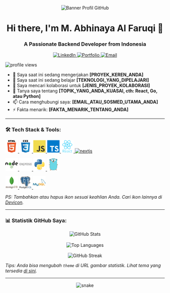 <p align="center">
  <img src="https://path.to/your/cool/banner.png" alt="Banner Profil GitHub" />
</p>

<h1 align="center">Hi there, I'm M. Abhinaya Al Faruqi 👋</h1>
<h3 align="center">A Passionate Backend Developer from Indonesia</h3>

<p align="center">
  <a href="https://linkedin.com/in/[LINK_LINKEDIN_ANDA]" target="_blank">
    <img src="https://img.shields.io/badge/LinkedIn-0077B5?style=for-the-badge&logo=linkedin&logoColor=white" alt="LinkedIn"/>
  </a>
  <a href="https://[LINK_PORTFOLIO_ANDA]" target="_blank">
    <img src="https://img.shields.io/badge/My_Portfolio-000000?style=for-the-badge&logo=ko-fi&logoColor=white" alt="Portfolio"/>
  </a>
  <a href="mailto:[EMAIL_ANDA]">
    <img src="https://img.shields.io/badge/Gmail-D14836?style=for-the-badge&logo=gmail&logoColor=white" alt="Email"/>
  </a>
</p>

<p align="left"> <img src="https://komarev.com/ghpvc/?username=[USERNAME_GITHUB_ANDA]&label=Profile%20views&color=0e75b6&style=flat" alt="profile views" /> </p>

- 🔭 Saya saat ini sedang mengerjakan **[PROYEK_KEREN_ANDA]**
- 🌱 Saya saat ini sedang belajar **[TEKNOLOGI_YANG_DIPELAJARI]**
- 👯 Saya mencari kolaborasi untuk **[JENIS_PROYEK_KOLABORASI]**
- 💬 Tanya saya tentang **[TOPIK_YANG_ANDA_KUASAI, cth: React, Go, atau Python]**
- 📫 Cara menghubungi saya: **[EMAIL_ATAU_SOSMED_UTAMA_ANDA]**
- ⚡ Fakta menarik: **[FAKTA_MENARIK_TENTANG_ANDA]**

---

<h3 align="left">🛠️ Tech Stack & Tools:</h3>
<p align="left">
  <a href="https://www.w3.org/html/" target="_blank" rel="noreferrer"> <img src="https://raw.githubusercontent.com/devicons/devicon/master/icons/html5/html5-original-wordmark.svg" alt="html5" width="40" height="40"/> </a> 
  <a href="https://www.w3schools.com/css/" target="_blank" rel="noreferrer"> <img src="https://raw.githubusercontent.com/devicons/devicon/master/icons/css3/css3-original-wordmark.svg" alt="css3" width="40" height="40"/> </a> 
  <a href="https://developer.mozilla.org/en-US/docs/Web/JavaScript" target="_blank" rel="noreferrer"> <img src="https://raw.githubusercontent.com/devicons/devicon/master/icons/javascript/javascript-original.svg" alt="javascript" width="40" height="40"/> </a> 
  <a href="https://www.typescriptlang.org/" target="_blank" rel="noreferrer"> <img src="https://raw.githubusercontent.com/devicons/devicon/master/icons/typescript/typescript-original.svg" alt="typescript" width="40" height="40"/> </a> 
  <a href="https://reactjs.org/" target="_blank" rel="noreferrer"> <img src="https://raw.githubusercontent.com/devicons/devicon/master/icons/react/react-original-wordmark.svg" alt="react" width="40" height="40"/> </a> 
  <a href="https://nextjs.org/" target="_blank" rel="noreferrer"> <img src="https://cdn.worldvectorlogo.com/logos/nextjs-2.svg" alt="nextjs" width="40" height="40"/> </a>
  <br/>
  
  <a href="https://nodejs.org" target="_blank" rel="noreferrer"> <img src="https://raw.githubusercontent.com/devicons/devicon/master/icons/nodejs/nodejs-original-wordmark.svg" alt="nodejs" width="40" height="40"/> </a>
  <a href="https://expressjs.com" target="_blank" rel="noreferrer"> <img src="https://raw.githubusercontent.com/devicons/devicon/master/icons/express/express-original-wordmark.svg" alt="express" width="40" height="40"/> </a>
  <a href="https://www.python.org" target="_blank" rel="noreferrer"> <img src="https://raw.githubusercontent.com/devicons/devicon/master/icons/python/python-original.svg" alt="python" width="40" height="40"/> </a>
  <a href="https://golang.org" target="_blank" rel="noreferrer"> <img src="https://raw.githubusercontent.com/devicons/devicon/master/icons/go/go-original.svg" alt="go" width="40" height="40"/> </a>
  <br/>

  <a href="https://www.mongodb.com/" target="_blank" rel="noreferrer"> <img src="https://raw.githubusercontent.com/devicons/devicon/master/icons/mongodb/mongodb-original-wordmark.svg" alt="mongodb" width="40" height="40"/> </a> 
  <a href="https://www.postgresql.org" target="_blank" rel="noreferrer"> <img src="https://raw.githubusercontent.com/devicons/devicon/master/icons/postgresql/postgresql-original-wordmark.svg" alt="postgresql" width="40" height="40"/> </a>
  <a href="https://www.mysql.com/" target="_blank" rel="noreferrer"> <img src="https://raw.githubusercontent.com/devicons/devicon/master/icons/mysql/mysql-original-wordmark.svg" alt="mysql" width="40" height="40"/> </a>
</p>

*PS: Tambahkan atau hapus ikon sesuai keahlian Anda. Cari ikon lainnya di [Devicon](https://devicon.dev/).*

---

<h3 align="left">📊 Statistik GitHub Saya:</h3>
<p align="center">
  <img align="center" src="https://github-readme-stats.vercel.app/api?username=freaqbh&show_icons=true&locale=en&theme=dracula" alt="GitHub Stats" />
  <br/><br/>
  <img align="center" src="https://github-readme-stats.vercel.app/api/top-langs?username=freaqbh&layout=compact&langs_count=8&theme=dracula" alt="Top Languages" />
</p>
<p align="center">
  <img align="center" src="https://github-readme-streak-stats.herokuapp.com/?user=freaqbh&theme=dracula" alt="GitHub Streak" />
</p>

*Tips: Anda bisa mengubah `theme` di URL gambar statistik. Lihat tema yang tersedia [di sini](https://github.com/anuraghazra/github-readme-stats/blob/master/themes/README.md).*

---

<p align="center">
  <img src="https://github.com/freaqbh/raw/output/github-contribution-grid-snake.svg" alt="snake">
</p>
